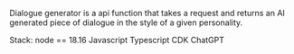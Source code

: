 Dialogue generator is a api function that takes a request and returns an AI generated piece of dialogue in the style of a given personality.

Stack:
node == 18.16
Javascript
Typescript
CDK
ChatGPT
